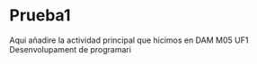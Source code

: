 # Prueba1
Aqui añadire la actividad principal que hicimos en DAM M05 UF1 Desenvolupament de programari
